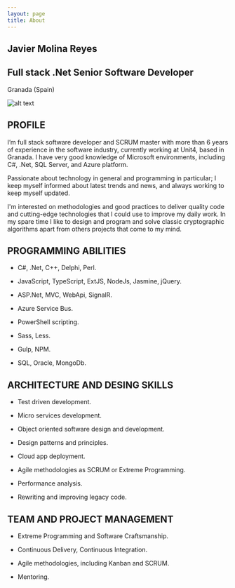 ```yaml
---
layout: page
title: About
---
```


Javier Molina Reyes
--------------------

Full stack .Net Senior Software Developer
--------------------
Granada (Spain)

![alt text](http://i.imgur.com/8AS1qMN.jpg "Title")

PROFILE
--------------------
 
I’m full stack software developer and SCRUM master with more
than 6 years of experience in the software industry, currently working
at Unit4, based in Granada. I have very good knowledge of Microsoft
environments, including C\#, .Net, SQL Server, and Azure platform.

 Passionate about technology in general and programming in particular;
 I keep myself informed about latest trends and news, and always
 working to keep myself updated.

 I'm interested on methodologies and good practices to deliver quality
 code and cutting-edge technologies that I could use to improve my
 daily work. In my spare time I like to design and program and solve
 classic cryptographic algorithms apart from others projects that come
 to my mind.


PROGRAMMING ABILITIES
--------------------
* C\#, .Net, C++, Delphi, Perl.

* JavaScript, TypeScript, ExtJS, NodeJs, Jasmine, jQuery.

* ASP.Net, MVC, WebApi, SignalR.

* Azure Service Bus.

* PowerShell scripting.

*  Sass, Less.

*  Gulp, NPM.

*  SQL, Oracle, MongoDb.

ARCHITECTURE AND DESING SKILLS
--------------------

-   Test driven development.

-   Micro services development.

-   Object oriented software design and development.

-   Design patterns and principles.

-   Cloud app deployment.

-   Agile methodologies as SCRUM or Extreme Programming.

-   Performance analysis.

-   Rewriting and improving legacy code.

TEAM AND PROJECT MANAGEMENT
--------------------

-   Extreme Programming and Software Craftsmanship.

-   Continuous Delivery, Continuous Integration.

-   Agile methodologies, including Kanban and SCRUM.

-   Mentoring.